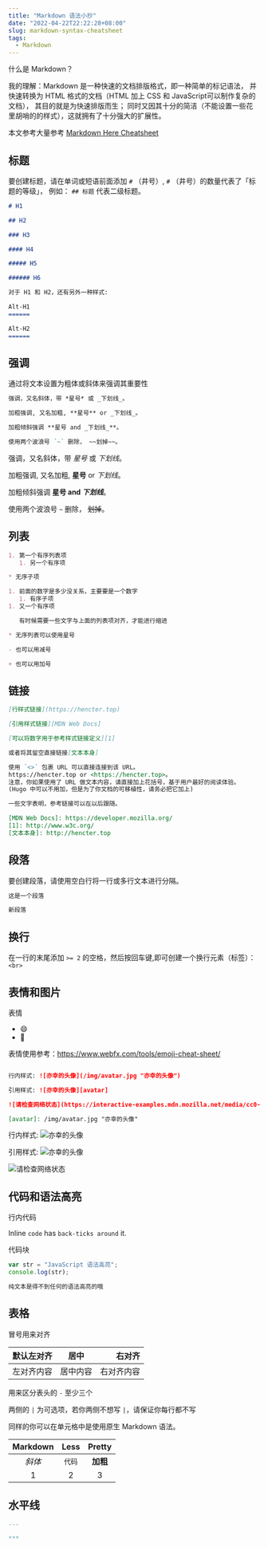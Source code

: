 ```yaml
---
title: "Markdown 语法小抄"
date: "2022-04-22T22:22:28+08:00"
slug: markdown-syntax-cheatsheet
tags:
  - Markdown
---
```


什么是 Markdown？

我的理解：Markdown 是一种快速的文档排版格式，即一种简单的标记语法，
并快速转换为 HTML 格式的文档（HTML 加上 CSS 和 JavaScript可以制作复杂的文档），
其目的就是为快速排版而生；
同时又因其十分的简洁（不能设置一些花里胡哨的的样式），这就拥有了十分强大的扩展性。

本文参考大量参考 [Markdown Here Cheatsheet]

[Markdown Here Cheatsheet]:https://github.com/adam-p/markdown-here/wiki/Markdown-Here-Cheatsheet

## 标题

要创建标题，请在单词或短语前面添加 `#` （井号）, `#` （井号）的数量代表了「标题的等级」，
例如： `## 标题` 代表二级标题。

```markdown
# H1

## H2

### H3

#### H4

##### H5

###### H6

对于 H1 和 H2，还有另外一种样式:

Alt-H1
======

Alt-H2
======
```

## 强调

通过将文本设置为粗体或斜体来强调其重要性

```markdown
强调，又名斜体，带 *星号* 或 _下划线_。

加粗强调, 又名加粗, **星号** or _下划线_。

加粗倾斜强调 **星号 and _下划线_**。

使用两个波浪号 `~` 删除， ~~划掉~~。
```

强调，又名斜体，带 *星号* 或 *下划线*。

加粗强调, 又名加粗, **星号** or *下划线*。

加粗倾斜强调 **星号 and *下划线***。

使用两个波浪号 `~` 删除， ~~划掉~~。

## 列表

```markdown
1. 第一个有序列表项
   1. 另一个有序项

* 无序子项

1. 前面的数字是多少没关系，主要要是一个数字
   1. 有序子项
1. 又一个有序项

   有时候需要一些文字与上面的列表项对齐，才能进行缩进

* 无序列表可以使用星号

- 也可以用减号

+ 也可以用加号
```

## 链接

```markdown
[行样式链接](https://hencter.top)

[引用样式链接][MDN Web Docs]

[可以将数字用于参考样式链接定义][1]

或者将其留空直接链接[文本本身]

使用 `<>` 包裹 URL 可以直接连接到该 URL。
https://hencter.top or <https://hencter.top>。
注意，你如果使用了 URL 做文本内容，请直接加上花括号，基于用户最好的阅读体验。
(Hugo 中可以不用加，但是为了你文档的可移植性，请务必把它加上)

一些文字表明，参考链接可以在以后跟随。

[MDN Web Docs]: https://developer.mozilla.org/
[1]: http://www.w3c.org/
[文本本身]: http://hencter.top
```

## 段落

要创建段落，请使用空白行将一行或多行文本进行分隔。

```markdown
这是一个段落

新段落
```

## 换行

在一行的末尾添加 `>= 2` 的空格，然后按回车键,即可创建一个换行元素（标签）：`<br>`

## 表情和图片

表情

- :smile:
- :lying_face:

表情使用参考：<https://www.webfx.com/tools/emoji-cheat-sheet/>

```markdown

行内样式: ![亦幸的头像](/img/avatar.jpg "亦幸的头像")

引用样式: ![亦幸的头像][avatar]

![请检查网络状态](https://interactive-examples.mdn.mozilla.net/media/cc0-images/elephant-660-480.jpg "夕阳下的大象")

[avatar]: /img/avatar.jpg "亦幸的头像"
```

行内样式: ![亦幸的头像](/img/avatar.jpg "亦幸的头像")

引用样式: ![亦幸的头像][avatar]

![请检查网络状态](https://interactive-examples.mdn.mozilla.net/media/cc0-images/elephant-660-480.jpg "夕阳下的大象")

[avatar]: /img/avatar.jpg "亦幸的头像"

## 代码和语法高亮

行内代码

Inline `code` has `back-ticks around` it.

代码块

```javascript
var str = "JavaScript 语法高亮";
console.log(str);
```

```txt
纯文本是得不到任何的语法高亮的哦
```

## 表格

冒号用来对齐

| 默认左对齐 |   居中   |     右对齐 |
| ---------- | :------: | ---------: |
| 左对齐内容 | 居中内容 | 右对齐内容 |

用来区分表头的 `-` 至少三个

两侧的 `|` 为可选项，若你两侧不想写 `|`，请保证你每行都不写

同样的你可以在单元格中是使用原生 Markdown 语法。

| Markdown |  Less  |  Pretty  |
| :------: | :----: | :------: |
|  *斜体*  | `代码` | **加粗** |
|    1     |   2    |    3     |

## 水平线

```markdown
---

***
```
